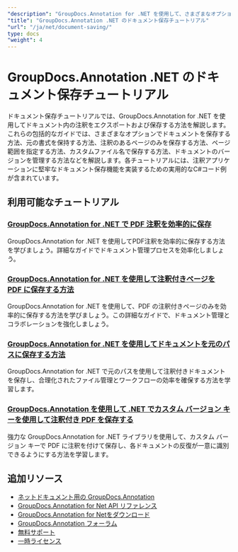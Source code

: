 ```yaml
---
"description": "GroupDocs.Annotation for .NET を使用して、さまざまなオプションで注釈付きドキュメントを保存するための完全なチュートリアル。"
"title": "GroupDocs.Annotation .NET のドキュメント保存チュートリアル"
"url": "/ja/net/document-saving/"
type: docs
"weight": 4
---
```


# GroupDocs.Annotation .NET のドキュメント保存チュートリアル

ドキュメント保存チュートリアルでは、GroupDocs.Annotation for .NET を使用してドキュメント内の注釈をエクスポートおよび保存する方法を解説します。これらの包括的なガイドでは、さまざまなオプションでドキュメントを保存する方法、元の書式を保持する方法、注釈のあるページのみを保存する方法、ページ範囲を指定する方法、カスタムファイル名で保存する方法、ドキュメントのバージョンを管理する方法などを解説します。各チュートリアルには、注釈アプリケーションに堅牢なドキュメント保存機能を実装するための実用的なC#コード例が含まれています。

## 利用可能なチュートリアル

### [GroupDocs.Annotation for .NET で PDF 注釈を効率的に保存](./save-pdf-annotations-groupdocs-dotnet/)
GroupDocs.Annotation for .NET を使用してPDF注釈を効率的に保存する方法を学びましょう。詳細なガイドでドキュメント管理プロセスを効率化しましょう。

### [GroupDocs.Annotation for .NET を使用して注釈付きページを PDF に保存する方法](./mastering-groupdocs-annotation-save-annotated-pdf-pages/)
GroupDocs.Annotation for .NET を使用して、PDF の注釈付きページのみを効率的に保存する方法を学びましょう。この詳細なガイドで、ドキュメント管理とコラボレーションを強化しましょう。

### [GroupDocs.Annotation for .NET を使用してドキュメントを元のパスに保存する方法](./save-document-same-path-groupdocs-annotation-net/)
GroupDocs.Annotation for .NET で元のパスを使用して注釈付きドキュメントを保存し、合理化されたファイル管理とワークフローの効率を確保する方法を学習します。

### [GroupDocs.Annotation を使用して .NET でカスタム バージョン キーを使用して注釈付き PDF を保存する](./annotate-pdf-custom-version-key-groupdocs-net/)
強力な GroupDocs.Annotation for .NET ライブラリを使用して、カスタム バージョン キーで PDF に注釈を付けて保存し、各ドキュメントの反復が一意に識別できるようにする方法を学習します。

## 追加リソース

- [ネットドキュメント用の GroupDocs.Annotation](https://docs.groupdocs.com/annotation/net/)
- [GroupDocs.Annotation for Net API リファレンス](https://reference.groupdocs.com/annotation/net/)
- [GroupDocs.Annotation for Netをダウンロード](https://releases.groupdocs.com/annotation/net/)
- [GroupDocs.Annotation フォーラム](https://forum.groupdocs.com/c/annotation)
- [無料サポート](https://forum.groupdocs.com/)
- [一時ライセンス](https://purchase.groupdocs.com/temporary-license/)